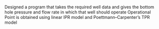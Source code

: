  Designed a program that takes the required well data and gives the bottom hole pressure and flow rate in which that well should operate Operational Point is obtained using linear IPR model and Poettmann–Carpenter’s TPR model
